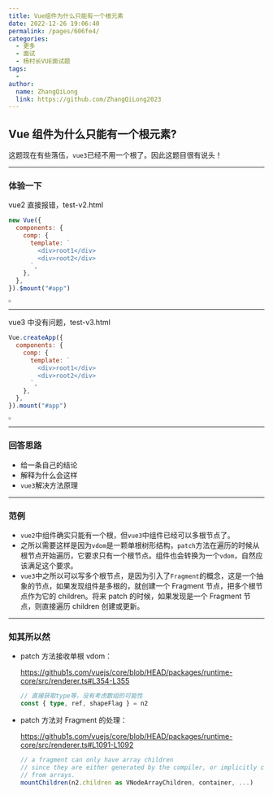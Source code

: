 ```yaml
---
title: Vue组件为什么只能有一个根元素
date: 2022-12-26 19:06:40
permalink: /pages/606fe4/
categories:
  - 更多
  - 面试
  - 杨村长VUE面试题
tags:
  -
author:
  name: ZhangQiLong
  link: https://github.com/ZhangQiLong2023
---
```


## Vue 组件为什么只能有一个根元素?

这题现在有些落伍，`vue3`已经不用一个根了。因此这题目很有说头！

---

### 体验一下

vue2 直接报错，test-v2.html

```js
new Vue({
  components: {
    comp: {
      template: `
        <div>root1</div>
        <div>root2</div>
      `,
    },
  },
}).$mount("#app")
```

<img src="https://tva1.sinaimg.cn/large/e6c9d24egy1h2tpywiwwkj20ws0hm0va.jpg" style="zoom:33%;" />

---

vue3 中没有问题，test-v3.html

```js
Vue.createApp({
  components: {
    comp: {
      template: `
        <div>root1</div>
        <div>root2</div>
      `,
    },
  },
}).mount("#app")
```

<img src="https://tva1.sinaimg.cn/large/e6c9d24egy1h2tq28fsfoj20xu0biq3x.jpg" style="zoom:33%;" />

---

### 回答思路

- 给一条自己的结论
- 解释为什么会这样
- `vue3`解决方法原理

---

### 范例

- `vue2`中组件确实只能有一个根，但`vue3`中组件已经可以多根节点了。
- 之所以需要这样是因为`vdom`是一颗单根树形结构，`patch`方法在遍历的时候从根节点开始遍历，它要求只有一个根节点。组件也会转换为一个`vdom`，自然应该满足这个要求。
- `vue3`中之所以可以写多个根节点，是因为引入了`Fragment`的概念，这是一个抽象的节点，如果发现组件是多根的，就创建一个 Fragment 节点，把多个根节点作为它的 children。将来 patch 的时候，如果发现是一个 Fragment 节点，则直接遍历 children 创建或更新。

---

### 知其所以然

- patch 方法接收单根 vdom：

  https://github1s.com/vuejs/core/blob/HEAD/packages/runtime-core/src/renderer.ts#L354-L355

  ```ts
  // 直接获取type等，没有考虑数组的可能性
  const { type, ref, shapeFlag } = n2
  ```

- patch 方法对 Fragment 的处理：

  https://github1s.com/vuejs/core/blob/HEAD/packages/runtime-core/src/renderer.ts#L1091-L1092

  ```ts
  // a fragment can only have array children
  // since they are either generated by the compiler, or implicitly created
  // from arrays.
  mountChildren(n2.children as VNodeArrayChildren, container, ...)
  ```
